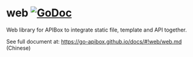 # web [![GoDoc](https://godoc.org/github.com/go-apibox/web?status.png)](https://godoc.org/github.com/go-apibox/web)

Web library for APIBox to integrate static file, template and API together.

See full document at: https://go-apibox.github.io/docs/#!web/web.md (Chinese)
